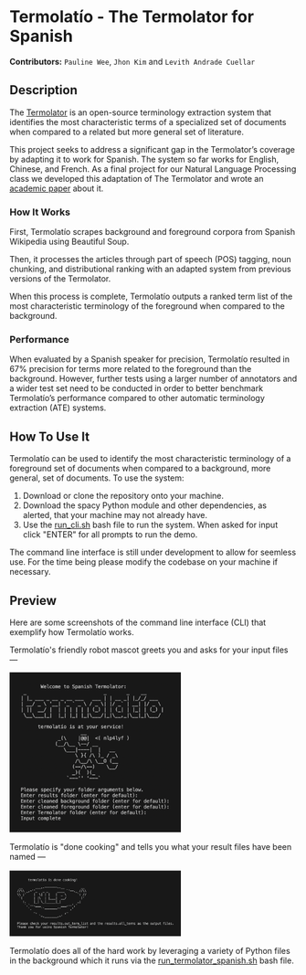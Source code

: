 # Termolatío - The Termolator for Spanish
**Contributors:** `Pauline Wee`, `Jhon Kim` and `Levith Andrade Cuellar`

## Description
The [Termolator](https://github.com/AdamMeyers/The_Termolator) is an open-source terminology extraction system that identifies the most characteristic terms of a specialized set of documents when compared to a related but more general set of literature. 

This project seeks to address a significant gap in the Termolator’s coverage by adapting it to work for Spanish. The system so far works for English, Chinese, and French. As a final project for our Natural Language Processing class we developed this adaptation of The Termolator and wrote an [academic paper](/academic-paper.pdf) about it. 

### How It Works
First, Termolatío scrapes background and foreground corpora from Spanish Wikipedia using Beautiful Soup. 

Then, it processes the articles through part of speech (POS) tagging, noun chunking, and distributional ranking with an adapted system from previous versions of the Termolator. 

When this process is complete, Termolatío outputs a ranked term list of the most characteristic terminology of the foreground when compared to the background. 

### Performance 
When evaluated by a Spanish speaker for precision, Termolatío resulted in 67% precision for terms more related to the foreground than the background. However, further tests using a larger number of annotators and a wider test set need to be conducted in order to better benchmark Termolatío’s performance compared to other automatic terminology extraction (ATE) systems. 

## How To Use It
Termolatío can be used to identify the most characteristic terminology of a foreground set of documents when compared to a background, more general, set of documents.
To use the system:
1. Download or clone the repository onto your machine.
2. Download the spacy Python module and other dependencies, as alerted, that your machine may not already have.
3. Use the [run_cli.sh](termolatío/run_cli.sh) bash file to run the system. When asked for input click "ENTER" for all prompts to run the demo. 

The command line interface is still under development to allow for seemless use. For the time being please modify the codebase on your machine if necessary. 

## Preview
Here are some screenshots of the command line interface (CLI) that exemplify how Termolatío works.
<p>Termolatío's friendly robot mascot greets you and asks for your input files —</p>
<img src="/preview/input-screen.png" alt="Input Screen" width="300"/>
<p>Termolatío is "done cooking" and tells you what your result files have been named —</p>
<img src="/preview/output-screen.png" alt="Output Screen" width="300"/>

Termolatío does all of the hard work by leveraging a variety of Python files in the background which it runs via the [run_termolator_spanish.sh](/termolatío/run_termolator_spanish.sh) bash file.
